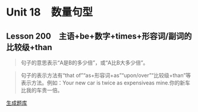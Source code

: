 ﻿ # Unit 18　数量句型
 ## Lesson 200　主语+be+数字+times+形容词/副词的比较级+than
 
> 句子的意思表示“A是B的多少倍”，或“A比B大多少倍”。

> 句子的表示方法有“that of”“as+形容词+as”“upon/over”“比较级+than”等表示方法。例如：Your new car is twice as expensiveas mine.你的新车比我的车贵一倍。


 [生成题库](./question/f200.json)